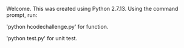 Welcome.  This was created using Python 2.7.13.
Using the command prompt, run:

'python hcodechallenge.py' for function.

'python test.py' for unit test.